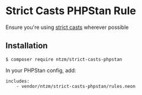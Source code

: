 # Strict Casts PHPStan Rule

Ensure you're using [strict casts](https://github.com/ntzm/strict-casts) wherever possible

## Installation

```
$ composer require ntzm/strict-casts-phpstan
```

In your PHPStan config, add:

```
includes:
    - vendor/ntzm/strict-casts-phpstan/rules.neon
```
